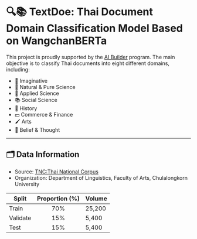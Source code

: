 # 🔍📚 TextDoe: Thai Document Domain Classification Model Based on WangchanBERTa

This project is proudly supported by the [AI Builder](https://ai-builders.github.io/) program. The main objective is to classify Thai documents into eight different domains, including:

- 🔮 Imaginative
- 🌱 Natural & Pure Science
- 🔬 Applied Science
- 📚 Social Science
- 🔎 History
- 💵 Commerce & Finance
- 🖌️ Arts
- 🙏 Belief & Thought


---

## 🗂️ Data Information

- Source: [TNC:Thai National Corpus](https://www.arts.chula.ac.th/ling/tnc/)
- Organization: Department of Linguistics, Faculty of Arts, Chulalongkorn University

| Split    | Proportion (%) | Volume |
| -------- | :------------: | ------ |
| Train    |      70%       | 25,200 |
| Validate |      15%       | 5,400  |
| Test     |      15%       | 5,400  |

